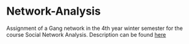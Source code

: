# Network-Analysis
Assignment of a Gang network in the 4th year winter semester for the course Social Network Analysis. Description can be found [here](https://github.com/stef4k/Network-Analysis/blob/main/Assignment%20Description.pdf)
